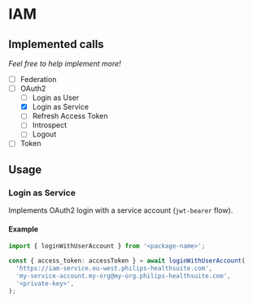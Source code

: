 # IAM

## Implemented calls

_Feel free to help implement more!_

- [ ] Federation
- [ ] OAuth2
  - [ ] Login as User
  - [x] Login as Service
  - [ ] Refresh Access Token
  - [ ] Introspect
  - [ ] Logout
- [ ] Token

## Usage

### Login as Service

Implements OAuth2 login with a service account (`jwt-bearer` flow).

#### Example

```typescript
import { loginWithUserAccount } from '<package-name>';

const { access_token: accessToken } = await loginWithUserAccount(
  'https://iam-service.eu-west.philips-healthsuite.com',
  'my-service-account.my-org@my-org.philips-healthsuite.com',
  '<private-key>',
);
```
